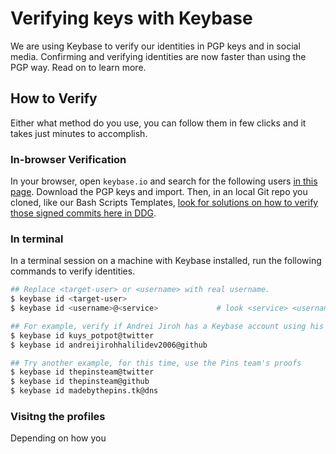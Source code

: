 # Verifying keys with Keybase
We are using Keybase to verify our identities in PGP keys and in social media. Confirming and verifying identities are now faster than using the PGP way. Read on to learn more.

## How to Verify
Either what method do you use, you can follow them in few clicks and it takes just minutes to accomplish.

### In-browser Verification
In your browser, open `keybase.io` and search for the following users [in this page](devops/secure/members-with-keybase). Download the PGP keys and import. Then, in an local Git repo you cloned, like our Bash Scripts Templates, [look for solutions on how to verify those signed commits here in DDG](https://duckduckgo.com/?q=how+to+verify+gpg+keys+in+git).

### In terminal
In a terminal session on a machine with Keybase installed, run the following commands to verify identities.

```bash
## Replace <target-user> or <username> with real username.
$ keybase id <target-user>
$ keybase id <username>@<service>             # look <service> <username> up

## For example, verify if Andrei Jiroh has a Keybase account using his other accounts.
$ keybase id kuys_potpot@twitter
$ keybase id andreijirohhalilidev2006@github

## Try another example, for this time, use the Pins team's proofs
$ keybase id thepinsteam@twitter
$ keybase id thepinsteam@github
$ keybase id madebythepins.tk@dns
```

### Visitng the profiles
Depending on how you 
